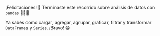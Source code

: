 ¡Felicitaciones! :tada: Terminaste este recorrido sobre análisis de datos con `pandas` :clap::clap::clap:

Ya sabés como cargar, agregar, agrupar, graficar, filtrar y transformar `DataFrames` y `Series`. ¡Bravo! :grin: